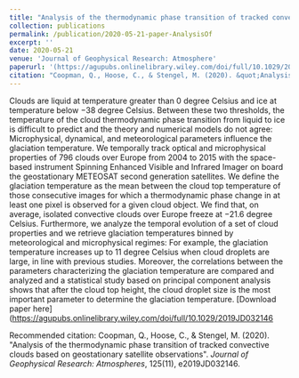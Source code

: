 ```yaml
---
title: "Analysis of the thermodynamic phase transition of tracked convective clouds based on geostationary satellite observations"
collection: publications
permalink: /publication/2020-05-21-paper-AnalysisOf
excerpt: ''
date: 2020-05-21
venue: 'Journal of Geophysical Research: Atmosphere'
paperurl: '(https://agupubs.onlinelibrary.wiley.com/doi/full/10.1029/2019JD032146)'
citation: "Coopman, Q., Hoose, C., & Stengel, M. (2020). &quot;Analysis of the thermodynamic phase transition of tracked convective clouds based on geostationary satellite observations&quot;. <i>Journal of Geophysical Research: Atmospheres</i>, 125(11), e2019JD032146."
---
```

Clouds are liquid at temperature greater than 0 degree Celsius and ice at temperature below −38 degree Celsius. Between these two thresholds, the temperature of the cloud thermodynamic phase transition from liquid to ice is difficult to predict and the theory and numerical models do not agree: Microphysical, dynamical, and meteorological parameters influence the glaciation temperature. We temporally track optical and microphysical properties of 796 clouds over Europe from 2004 to 2015 with the space-based instrument Spinning Enhanced Visible and Infrared Imager on board the geostationary METEOSAT second generation satellites. We define the glaciation temperature as the mean between the cloud top temperature of those consecutive images for which a thermodynamic phase change in at least one pixel is observed for a given cloud object. We find that, on average, isolated convective clouds over Europe freeze at −21.6 degree Celsius. Furthermore, we analyze the temporal evolution of a set of cloud properties and we retrieve glaciation temperatures binned by meteorological and microphysical regimes: For example, the glaciation temperature increases up to 11 degree Celsius when cloud droplets are large, in line with previous studies. Moreover, the correlations between the parameters characterizing the glaciation temperature are compared and analyzed and a statistical study based on principal component analysis shows that after the cloud top height, the cloud droplet size is the most important parameter to determine the glaciation temperature.
[Download paper here](https://agupubs.onlinelibrary.wiley.com/doi/full/10.1029/2019JD032146

Recommended citation: Coopman, Q., Hoose, C., & Stengel, M. (2020). "Analysis of the thermodynamic phase transition of tracked convective clouds based on geostationary satellite observations". <i>Journal of Geophysical Research: Atmospheres</i>, 125(11), e2019JD032146.
